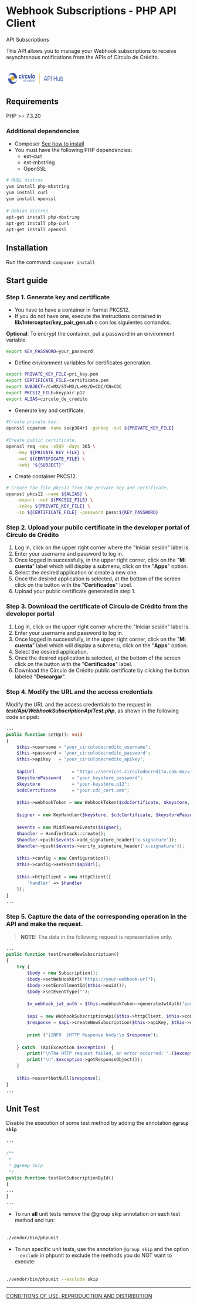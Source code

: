 # Webhook Subscriptions - PHP API Client

<p>API Subscriptions<p> <p>This API allows you to manage your Webhook subscriptions to receive asynchronous notifications from the APIs of Círculo de Crédito.</p><br/><img src='https://github.com/APIHub-CdC/imagenes-cdc/blob/master/circulo_de_credito-apihub.png' height='37' width='160'/><br/>

## Requirements

PHP >= 7.3.20
### Additional dependencies
- Composer [See how to install][1]
- You must have the following PHP dependencies:
    - ext-curl
    - ext-mbstring
    - OpenSSL
```sh
# RHEL distros
yum install php-mbstring
yum install curl
yum install openssl

# Debian distros
apt-get install php-mbstring
apt-get install php-curl
apt-get install openssl
```

## Installation

Run the command: `composer install`

## Start guide

### Step 1. Generate key and certificate

- You have to have a container in format PKCS12.
- If you do not have one, execute the instructions contained in **lib/Interceptor/key_pair_gen.sh** o con los siguientes comandos.

**Optional**: To encrypt the container, put a password in an environment variable.
```sh
export KEY_PASSWORD=your_password
```
- Define environment variables for certificates generation.
```sh
export PRIVATE_KEY_FILE=pri_key.pem
export CERTIFICATE_FILE=certificate.pem
export SUBJECT=/C=MX/ST=MX/L=MX/O=CDC/CN=CDC
export PKCS12_FILE=keypair.p12
export ALIAS=circulo_de_credito
```
- Generate key and certificate.
```sh
#Create private key.
openssl ecparam -name secp384r1 -genkey -out ${PRIVATE_KEY_FILE}

#Create public certificate.
openssl req -new -x509 -days 365 \
    -key ${PRIVATE_KEY_FILE} \
    -out ${CERTIFICATE_FILE} \
    -subj "${SUBJECT}"
```
- Create container PKCS12.
```sh
# Create the file pkcs12 from the private key and certificate.
openssl pkcs12 -name ${ALIAS} \
    -export -out ${PKCS12_FILE} \
    -inkey ${PRIVATE_KEY_FILE} \
    -in ${CERTIFICATE_FILE} -password pass:${KEY_PASSWORD}
```

### Step 2. Upload your public certificate in the developer portal of Círculo de Crédito

 1. Log in, click on the upper right corner where the "Iniciar sesión" label is.
 2. Enter your username and password to log in.
 3. Once logged in successfully, in the upper right corner, click on the "**Mi cuenta**" label which will display a submenu, click on the "**Apps**" option.
 4. Select the desired application or create a new one.
 5. Once the desired application is selected, at the bottom of the screen click on the button with the "**Certificados**" label.
 6. Upload your public certificate generated in step 1.

### Step 3. Download the certificate of Círculo de Crédito from the developer portal

 1. Log in, click on the upper right corner where the "Iniciar sesión" label is.
 2. Enter your username and password to log in.
 3. Once logged in successfully, in the upper right corner, click on the "**Mi cuenta**" label which will display a submenu, click on the "**Apps**" option.
 4. Select the desired application.
 5. Once the desired application is selected, at the bottom of the screen click on the button with the "**Certificados**" label.
 6. Download the Círculo de Crédito public certificate by clicking the button labeled "**Descargar**".

 ### Step 4. Modify the URL and the access credentials

 Modify the URL and the access credentials to the request in ***test/Api/WebhookSubscriptionApiTest.php***, as shown in the following code snippet:

```php
...
public function setUp(): void
{
    $this->username = "your_circulodecredito_username";
    $this->password = 'your_circulodecredito_password';
    $this->apiKey   = "your_circulodecredito_apikey";

    $apiUrl              = "https://services.circulodecredito.com.mx/v1/subscriptions";
    $keystorePassword    = "your_keystore_password";
    $keystore            = "your-keystore.p12";
    $cdcCertificate      = "your.cdc_cert.pem";

    $this->webhookToken = new WebhookToken($cdcCertificate, $keystore, $keystorePassword);

    $signer = new KeyHandler($keystore, $cdcCertificate, $keystorePassword);

    $events = new MiddlewareEvents($signer);
    $handler = HandlerStack::create();
    $handler->push($events->add_signature_header('x-signature'));
    $handler->push($events->verify_signature_header('x-signature'));

    $this->config = new Configuration();
    $this->config->setHost($apiUrl);

    $this->httpClient = new HttpClient([
        'handler' => $handler
    ]);
}
...
 ```
 
### Step 5. Capture the data of the corresponding operation in the API and make the request.

> **NOTE:** The data in the following request is representative only.

```php
...
public function testCreateNewSubscription()
{
    try {
        $body = new Subscription();
        $body->setWebHookUrl("https://your-webhook-url");
        $body->setEnrollmentId($this->uuid());
        $body->setEventType("");

        $x_webhook_jwt_auth = $this->webhookToken->generateJwtAuth("your-webhook-user", "your-webhook-password");

        $api = new WebhookSubscriptionApi($this->httpClient, $this->config);
        $response = $api->createNewSubscription($this->apiKey, $this->username, $this->password, $x_webhook_jwt_auth, $body);

        print ("[INFO  ]HTTP Response body:\n $response");

    } catch  (ApiException $exception)  {
        print("\nThe HTTP request failed, an error occurred: ".($exception->getMessage()));
        print("\n".$exception->getResponseObject());
    }

    $this->assertNotNull($response);
}
...
```

## Unit Test

Disable the execution of some test method by adding the annotation **`@group skip`**

```php
...

/**
 * 
 * @group skip
 */
public function testGetSubscriptionById()
{
...
}
...
```

 - To run **all** unit tests remove the @group skip annotation on each test method and run:

```sh

./vendor/bin/phpunit

```

 - To run specific unit tests, use the annotation
   `@group skip` and the option `--exclude` in phpunit to exclude the methods you do NOT want to execute:

```sh

./vendor/bin/phpunit --exclude skip

```

[1]: https://getcomposer.org/doc/00-intro.md#installation-linux-unix-macos

---
[CONDITIONS OF USE, REPRODUCTION AND DISTRIBUTION](https://github.com/APIHub-CdC/licencias-cdc)

[1]: https://getcomposer.org/doc/00-intro.md#installation-linux-unix-macos